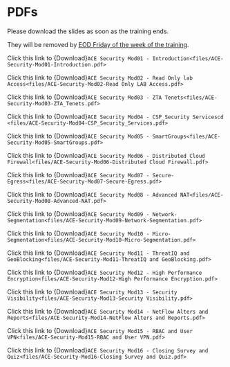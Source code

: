 # PDFs

Please download the slides as soon as the training ends.

They will be removed by <ins>EOD Friday of the week of the training</ins>. 

Click this link to {Download}`ACE Security Mod01 - Introduction<files/ACE-Security-Mod01-Introduction.pdf>`

Click this link to {Download}`ACE Security Mod02 - Read Only lab Access<files/ACE-Security-Mod02-Read Only LAB Access.pdf>`

Click this link to {Download}`ACE Security Mod03 - ZTA Tenets<files/ACE-Security-Mod03-ZTA_Tenets.pdf>`

Click this link to {Download}`ACE Security Mod04 - CSP_Security Servicescd <files/ACE-Security-Mod04-CSP_Security_Services.pdf>`

Click this link to {Download}`ACE Security Mod05 - SmartGroups<files/ACE-Security-Mod05-SmartGroups.pdf>`

Click this link to {Download}`ACE Security Mod06 - Distributed Cloud Firewall<files/ACE-Security-Mod06-Distributed Cloud Firewall.pdf>`

Click this link to {Download}`ACE Security Mod07 - Secure-Egress<files/ACE-Security-Mod07-Secure-Egress.pdf>`

Click this link to {Download}`ACE Security Mod08 - Advanced NAT<files/ACE-Security-Mod08-Advanced-NAT.pdf>`

Click this link to {Download}`ACE Security Mod09 - Network-Segmentation<files/ACE-Security-Mod09-Network-Segmentation.pdf>`

Click this link to {Download}`ACE Security Mod10 - Micro-Segmentation<files/ACE-Security-Mod10-Micro-Segmentation.pdf>`

Click this link to {Download}`ACE Security Mod11 - ThreatIQ and GeoBlocking<files/ACE-Security-Mod11-ThreatIQ and GeoBlocking.pdf>`

Click this link to {Download}`ACE Security Mod12 - High Performance Encryption<files/ACE-Security-Mod12-High Performance Encryption.pdf>`

Click this link to {Download}`ACE Security Mod13 - Security Visibility<files/ACE-Security-Mod13-Security Visibility.pdf>`

Click this link to {Download}`ACE Security Mod14 - NetFlow Alters and Reports<files/ACE-Security-Mod14-NetFlow Alters and Reports.pdf>`

Click this link to {Download}`ACE Security Mod15 - RBAC and User VPN<files/ACE-Security-Mod15-RBAC and User VPN.pdf>`

Click this link to {Download}`ACE Security Mod16 - Closing Survey and Quiz<files/ACE-Security-Mod16-Closing Survey and Quiz.pdf>`

